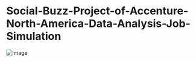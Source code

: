 # Social-Buzz-Project-of-Accenture-North-America-Data-Analysis-Job-Simulation

![image](https://github.com/user-attachments/assets/a8197a79-250d-4457-9c29-26b6a333179f)

